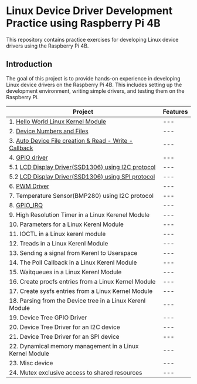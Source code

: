 # Linux Device Driver Development Practice using Raspberry Pi 4B

This repository contains practice exercises for developing Linux device drivers using the Raspberry Pi 4B.

## Introduction

The goal of this project is to provide hands-on experience in developing Linux device drivers on the Raspberry Pi 4B. This includes setting up the development environment, writing simple drivers, and testing them on the Raspberry Pi.


|Project|Features|
|---|---|
|1. [Hello World Linux Kernel Module](https://github.com/dlgus8648/Linux_device_driver/tree/main/01_Hello_World)|---|
|2. [Device Numbers and Files](https://github.com/dlgus8648/Linux_device_driver/tree/main/02_Device_Numbers)|---|
|3. [Auto Device File creation & Read - Write - Callback](https://github.com/dlgus8648/Linux_device_driver/tree/main/03_Auto_Device_file_Creation)|---|
|4. [GPIO driver](https://github.com/dlgus8648/Linux_device_driver/tree/main/04_GPIO_Driver)|---|
|5.1 [LCD Display Driver(SSD1306) using I2C protocol](https://github.com/dlgus8648/Linux_device_driver/tree/main/05_LCD_Display_Driver/I2C_Driver)|---|
|5.2 [LCD Display Driver(SSD1306) using SPI protocol](https://github.com/dlgus8648/Linux_device_driver/tree/main/05_LCD_Display_Driver/SPI_Driver)|---|
|6. [PWM Driver](https://github.com/dlgus8648/Linux_device_driver/tree/main/06_PWM_Driver)|---|
|7. Temperature Sensor(BMP280) using I2C protocol|---|
|8. [GPIO_IRQ](https://github.com/dlgus8648/Linux_device_driver/tree/main/08_GPIO_IRQ)|---|
|9. High Resolution Timer in a Linux Kerenel Module|---|
|10. Parameters for a Linux Kerenl Module|---|
|11. IOCTL in a Linux kerenl module|---|
|12. Treads in a Linux Kerenl Module|---|
|13. Sending a signal from Kerenl to Userspace|---|
|14. The Poll Callback in a Linux Kerenl Module|---|
|15. Waitqueues in a Linux Kerenl Module|---|
|16. Create procfs entries from a Linux Kernel Module|---|
|17. Create sysfs entries from a Linux Kernel Module|---|
|18. Parsing from the Device tree in a Linux Kerenl Module|---|
|19. Device Tree GPIO Driver|---|
|20. Device Tree Driver for an I2C device|---|
|21. Device Tree Driver for an SPI device|---|
|22. Dynamical memory management in a Linux Kernel Module|---|
|23. Misc device|---|
|24. Mutex exclusive access to shared resources|---|



